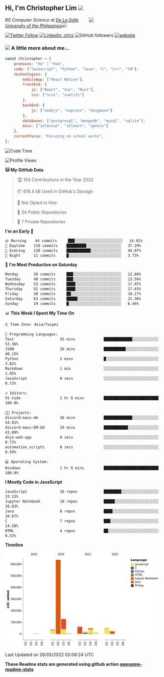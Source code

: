 <h2>Hi, I'm Christopher Lim <img src="https://media3.giphy.com/media/r3SVtaGUukD5V6UjzP/giphy.gif" width="50" /></h2>
<img align='right' src="https://media.giphy.com/media/M9gbBd9nbDrOTu1Mqx/giphy.gif" width="230">
<p><em>BS Computer Science at <a href="https://www.dlsu.edu.ph/">De La Salle University of the Philippines</a><img src="https://media.giphy.com/media/WUlplcMpOCEmTGBtBW/giphy.gif" width="30"> 
</em></p>

[![Twitter Follow](https://img.shields.io/twitter/follow/ClovesJL?label=Follow)](https://twitter.com/intent/follow?screen_name=ClovesJL)
[![Linkedin: chris](https://img.shields.io/badge/-chris-blue?style=flat-square&logo=Linkedin&logoColor=white&link=https://www.linkedin.com/in/christopher-lim-122831183/)](https://www.linkedin.com/in/christopher-lim-122831183/)
![GitHub followers](https://img.shields.io/github/followers/cc-visionary?label=Follow&style=social)
[![website](https://img.shields.io/badge/Website-46a2f1.svg?&style=flat-square&logo=Google-Chrome&logoColor=white&link=http://christopherlim.surge.sh/)](http://christopherlim.surge.sh/)

### <img src="https://media.giphy.com/media/VgCDAzcKvsR6OM0uWg/giphy.gif" width="50"> A little more about me...  

```javascript
const christopher = {
    pronouns: "He" | "Him",
    code: ["Javascript", "Python", "Java", "C", "C++", "C#"],
    technologies: {
        mobileApp: ["React Native"],
        frontEnd: {
            js: ["React", "Vue", "Nuxt"],
            css: ["scss", "vuetify"]
        },
        backEnd: {
            js: ["nodejs", "express", "mongoose"]
        },
        databases: ["postgresql", "mongodb", "mysql", "sqlite"],
        misc: ["selenium", "sklearn", "opencv"]
    },
    currentFocus: "Focusing on school works",
};
```

<!--START_SECTION:waka-->
![Code Time](http://img.shields.io/badge/Code%20Time-0%20secs-blue)

![Profile Views](http://img.shields.io/badge/Profile%20Views-0-blue)

**🐱 My GitHub Data** 

> 🏆 104 Contributions in the Year 2022
 > 
> 📦 618.4 kB Used in GitHub's Storage 
 > 
> 🚫 Not Opted to Hire
 > 
> 📜 34 Public Repositories 
 > 
> 🔑 7 Private Repositories  
 > 
**I'm an Early 🐤** 

```text
🌞 Morning    44 commits     ███░░░░░░░░░░░░░░░░░░░░░░   14.92% 
🌆 Daytime    110 commits    █████████░░░░░░░░░░░░░░░░   37.29% 
🌃 Evening    130 commits    ███████████░░░░░░░░░░░░░░   44.07% 
🌙 Night      11 commits     █░░░░░░░░░░░░░░░░░░░░░░░░   3.73%

```
📅 **I'm Most Productive on Saturday** 

```text
Monday       38 commits     ███░░░░░░░░░░░░░░░░░░░░░░   12.88% 
Tuesday      40 commits     ███░░░░░░░░░░░░░░░░░░░░░░   13.56% 
Wednesday    53 commits     ████░░░░░░░░░░░░░░░░░░░░░   17.97% 
Thursday     52 commits     ████░░░░░░░░░░░░░░░░░░░░░   17.63% 
Friday       30 commits     ██░░░░░░░░░░░░░░░░░░░░░░░   10.17% 
Saturday     63 commits     █████░░░░░░░░░░░░░░░░░░░░   21.36% 
Sunday       19 commits     █░░░░░░░░░░░░░░░░░░░░░░░░   6.44%

```


📊 **This Week I Spent My Time On** 

```text
⌚︎ Time Zone: Asia/Taipei

💬 Programming Languages: 
Text                     35 mins             █████████████░░░░░░░░░░░░   53.36% 
JSON                     26 mins             ██████████░░░░░░░░░░░░░░░   40.15% 
Python                   2 mins              █░░░░░░░░░░░░░░░░░░░░░░░░   3.82% 
Markdown                 1 min               ░░░░░░░░░░░░░░░░░░░░░░░░░   1.95% 
JavaScript               0 secs              ░░░░░░░░░░░░░░░░░░░░░░░░░   0.72%

🔥 Editors: 
VS Code                  1 hr 6 mins         █████████████████████████   100.0%

🐱‍💻 Projects: 
discord-mass-dm          36 mins             █████████████░░░░░░░░░░░░   54.81% 
discord-mass-DM-GO       29 mins             ███████████░░░░░░░░░░░░░░   43.89% 
dojo-web-app             0 secs              ░░░░░░░░░░░░░░░░░░░░░░░░░   0.72% 
automation_scripts       0 secs              ░░░░░░░░░░░░░░░░░░░░░░░░░   0.59%

💻 Operating System: 
Windows                  1 hr 6 mins         █████████████████████████   100.0%

```

**I Mostly Code in JavaScript** 

```text
JavaScript               16 repos            ████████░░░░░░░░░░░░░░░░░   33.33% 
Jupyter Notebook         10 repos            █████░░░░░░░░░░░░░░░░░░░░   20.83% 
Java                     8 repos             ████░░░░░░░░░░░░░░░░░░░░░   16.67% 
C                        7 repos             ███░░░░░░░░░░░░░░░░░░░░░░   14.58% 
HTML                     4 repos             ██░░░░░░░░░░░░░░░░░░░░░░░   8.33%

```


**Timeline**

![Chart not found](https://raw.githubusercontent.com/cc-visionary/cc-visionary/master/charts/bar_graph.png) 


 Last Updated on 26/05/2022 02:06:24 UTC
<!--END_SECTION:waka-->

**These Readme stats are generated using github action [awesome-readme-stats](https://github.com/anmol098/waka-readme-stats)**
